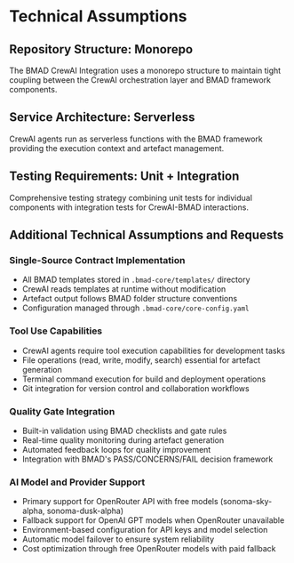 # Technical Assumptions

## Repository Structure: Monorepo
The BMAD CrewAI Integration uses a monorepo structure to maintain tight coupling between the CrewAI orchestration layer and BMAD framework components.

## Service Architecture: Serverless
CrewAI agents run as serverless functions with the BMAD framework providing the execution context and artefact management.

## Testing Requirements: Unit + Integration
Comprehensive testing strategy combining unit tests for individual components with integration tests for CrewAI-BMAD interactions.

## Additional Technical Assumptions and Requests

### Single-Source Contract Implementation
- All BMAD templates stored in `.bmad-core/templates/` directory
- CrewAI reads templates at runtime without modification
- Artefact output follows BMAD folder structure conventions
- Configuration managed through `.bmad-core/core-config.yaml`

### Tool Use Capabilities
- CrewAI agents require tool execution capabilities for development tasks
- File operations (read, write, modify, search) essential for artefact generation
- Terminal command execution for build and deployment operations
- Git integration for version control and collaboration workflows

### Quality Gate Integration
- Built-in validation using BMAD checklists and gate rules
- Real-time quality monitoring during artefact generation
- Automated feedback loops for quality improvement
- Integration with BMAD's PASS/CONCERNS/FAIL decision framework

### AI Model and Provider Support
- Primary support for OpenRouter API with free models (sonoma-sky-alpha, sonoma-dusk-alpha)
- Fallback support for OpenAI GPT models when OpenRouter unavailable
- Environment-based configuration for API keys and model selection
- Automatic model failover to ensure system reliability
- Cost optimization through free OpenRouter models with paid fallback
